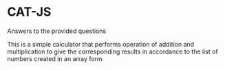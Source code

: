 # CAT-JS
Answers to the provided questions

This is a simple calculator that performs operation of addition and multiplication to give the corresponding results 
in accordance to the list of numbers created in an array form
